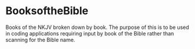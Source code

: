 # BooksoftheBible
Books of the NKJV broken down by book.
The purpose of this is to be used in coding applications requiring input by book of the Bible rather than scanning for the Bible name.
